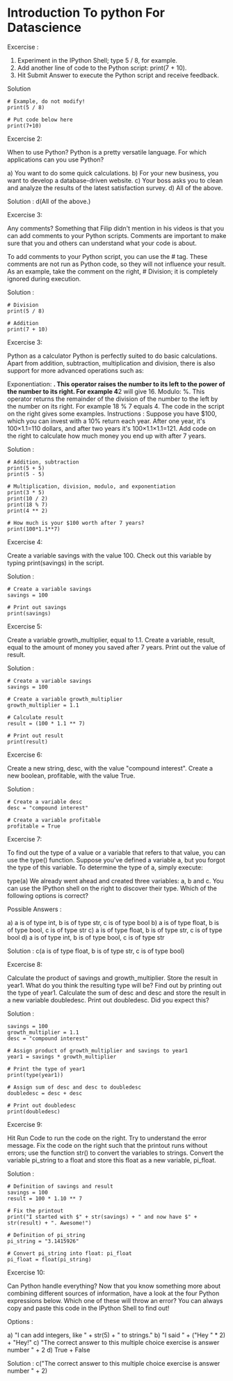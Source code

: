 # Introduction To python For Datascience

Excercise :

1) Experiment in the IPython Shell; type 5 / 8, for example.
2) Add another line of code to the Python script: print(7 + 10).
3) Hit Submit Answer to execute the Python script and receive feedback.

Solution
````
# Example, do not modify!
print(5 / 8)

# Put code below here
print(7+10)

````

Excercise 2:

When to use Python?
Python is a pretty versatile language. For which applications can you use Python?

a) You want to do some quick calculations.
b) For your new business, you want to develop a database-driven website.
c) Your boss asks you to clean and analyze the results of the latest satisfaction survey.
d) All of the above.

Solution : d(All of the above.)

Excercise 3:

Any comments?
Something that Filip didn't mention in his videos is that you can add comments to your Python scripts. Comments are important to make sure that you and others can understand what your code is about.

To add comments to your Python script, you can use the # tag. These comments are not run as Python code, so they will not influence your result. As an example, take the comment on the right, # Division; it is completely ignored during execution.

Solution : 
````
# Division
print(5 / 8)

# Addition
print(7 + 10)

````

Excercise 3:

Python as a calculator
Python is perfectly suited to do basic calculations. Apart from addition, subtraction, multiplication and division, there is also support for more advanced operations such as:

Exponentiation: **. This operator raises the number to its left to the power of the number to its right. For example 4**2 will give 16.
Modulo: %. This operator returns the remainder of the division of the number to the left by the number on its right. For example 18 % 7 equals 4.
The code in the script on the right gives some examples.
Instructions : 
Suppose you have $100, which you can invest with a 10% return each year. After one year, it's 100×1.1=110 dollars, and after two years it's 100×1.1×1.1=121. Add code on the right to calculate how much money you end up with after 7 years.

Solution : 
````
# Addition, subtraction
print(5 + 5)
print(5 - 5)

# Multiplication, division, modulo, and exponentiation
print(3 * 5)
print(10 / 2)
print(18 % 7)
print(4 ** 2)

# How much is your $100 worth after 7 years?
print(100*1.1**7)

````
Excercise 4:

Create a variable savings with the value 100.
Check out this variable by typing print(savings) in the script.

Solution : 
````
# Create a variable savings
savings = 100

# Print out savings
print(savings)
````

Excercise 5:

Create a variable growth_multiplier, equal to 1.1.
Create a variable, result, equal to the amount of money you saved after 7 years.
Print out the value of result.

Solution : 
````
# Create a variable savings
savings = 100

# Create a variable growth_multiplier
growth_multiplier = 1.1

# Calculate result
result = (100 * 1.1 ** 7)

# Print out result
print(result)
````

Excercise 6:

Create a new string, desc, with the value "compound interest".
Create a new boolean, profitable, with the value True.

Solution : 
````
# Create a variable desc
desc = "compound interest"

# Create a variable profitable
profitable = True
````

Excercise 7:

To find out the type of a value or a variable that refers to that value, you can use the type() function. Suppose you've defined a variable a, but you forgot the type of this variable. To determine the type of a, simply execute:

type(a)
We already went ahead and created three variables: a, b and c. You can use the IPython shell on the right to discover their type. Which of the following options is correct?

Possible Answers : 

a) a is of type int, b is of type str, c is of type bool
b) a is of type float, b is of type bool, c is of type str
c) a is of type float, b is of type str, c is of type bool
d) a is of type int, b is of type bool, c is of type str

Solution :  c(a is of type float, b is of type str, c is of type bool)

Excercise 8:

Calculate the product of savings and growth_multiplier. Store the result in year1.
What do you think the resulting type will be? Find out by printing out the type of year1.
Calculate the sum of desc and desc and store the result in a new variable doubledesc.
Print out doubledesc. Did you expect this?

Solution : 

````
savings = 100
growth_multiplier = 1.1
desc = "compound interest"

# Assign product of growth_multiplier and savings to year1
year1 = savings * growth_multiplier

# Print the type of year1
print(type(year1))

# Assign sum of desc and desc to doubledesc
doubledesc = desc + desc

# Print out doubledesc
print(doubledesc)
````

Excercise 9:

Hit Run Code to run the code on the right. Try to understand the error message.
Fix the code on the right such that the printout runs without errors; use the function str() to convert the variables to strings.
Convert the variable pi_string to a float and store this float as a new variable, pi_float.

Solution : 

````
# Definition of savings and result
savings = 100
result = 100 * 1.10 ** 7

# Fix the printout
print("I started with $" + str(savings) + " and now have $" + str(result) + ". Awesome!")

# Definition of pi_string
pi_string = "3.1415926"

# Convert pi_string into float: pi_float
pi_float = float(pi_string)

````

Excercise 10:

Can Python handle everything?
Now that you know something more about combining different sources of information, have a look at the four Python expressions below. Which one of these will throw an error? You can always copy and paste this code in the IPython Shell to find out!

Options : 

a) "I can add integers, like " + str(5) + " to strings."
b) "I said " + ("Hey " * 2) + "Hey!"
c) "The correct answer to this multiple choice exercise is answer number " + 2
d) True + False

Solution : c("The correct answer to this multiple choice exercise is answer number " + 2)
